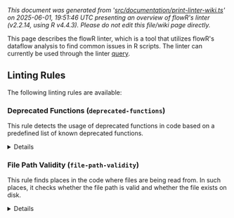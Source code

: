 _This document was generated from '[src/documentation/print-linter-wiki.ts](https://github.com/flowr-analysis/flowr/tree/main//src/documentation/print-linter-wiki.ts)' on 2025-06-01, 19:51:46 UTC presenting an overview of flowR's linter (v2.2.14, using R v4.4.3). Please do not edit this file/wiki page directly._

This page describes the flowR linter, which is a tool that utilizes flowR's dataflow analysis to find common issues in R scripts. The linter can currently be used through the linter [query](https://github.com/flowr-analysis/flowr/wiki/Query%20API).

## Linting Rules

The following linting rules are available:

### Deprecated Functions (`deprecated-functions`)
	
This rule detects the usage of deprecated functions in code based on a predefined list of known deprecated functions.

<details>

#### Configuration

Linting rules can be configured by passing a configuration object to the linter query as shown in the example below. The `deprecated-functions` rule accepts the following configuration options:

- [<code><span title="The list of function names that should be marked as deprecated.">deprecatedFunctions</span></code>](https://github.com/flowr-analysis/flowr/tree/main//src/linter/rules/1-deprecated-functions.ts#L19)\
The list of function names that should be marked as deprecated.

#### Example


```r
first <- data.frame(x = c(1, 2, 3), y = c(1, 2, 3))
second <- data.frame(x = c(1, 3, 2), y = c(1, 3, 2))
dplyr::all_equal(first, second)
```


The linting query can be used to run this rule on the above example:




```json
[ { "type": "linter",   "rules": [ { "name": "deprecated-functions",     "config": {} } ] } ]
```




_Results (prettified and summarized):_

Query: **linter** (1 ms)\
&nbsp;&nbsp;&nbsp;╰ deprecated-functions:\
&nbsp;&nbsp;&nbsp;&nbsp;&nbsp;&nbsp;&nbsp;╰ _Metadata_: <code>{"totalRelevant":9,"totalNotDeprecated":9,"searchTimeMs":1,"processTimeMs":0}</code>\
_All queries together required ≈1 ms (1ms accuracy, total 36 ms)_

<details> <summary style="color:gray">Show Detailed Results as Json</summary>

The analysis required _36.1 ms_ (including parsing and normalization and the query) within the generation environment.	

In general, the JSON contains the Ids of the nodes in question as they are present in the normalized AST or the dataflow graph of flowR.
Please consult the [Interface](https://github.com/flowr-analysis/flowr/wiki/Interface) wiki page for more information on how to get those.




```json
{
  "linter": {
    "results": {
      "deprecated-functions": {
        "results": [],
        ".meta": {
          "totalRelevant": 9,
          "totalNotDeprecated": 9,
          "searchTimeMs": 1,
          "processTimeMs": 0
        }
      }
    },
    ".meta": {
      "timing": 1
    }
  },
  ".meta": {
    "timing": 1
  }
}
```



</details>





	

</details>

### File Path Validity (`file-path-validity`)
	
This rule finds places in the code where files are being read from. In such places, it checks whether the file path is valid and whether the file exists on disk.

<details>

#### Configuration

Linting rules can be configured by passing a configuration object to the linter query as shown in the example below. The `file-path-validity` rule accepts the following configuration options:

- [<code><span title="The set of functions that should additionally be considered as reading a file path. Entries in this array use the FunctionInfo format from the dependencies query.">additionalReadFunctions</span></code>](https://github.com/flowr-analysis/flowr/tree/main//src/linter/rules/2-file-path-validity.ts#L32)\
The set of functions that should additionally be considered as reading a file path.
Entries in this array use the
<code>FunctionInfo</code>
format from the dependencies query.
- [<code><span title="The set of functions that should additionally be considered as writing to a file path. Entries in this array use the FunctionInfo format from the dependencies query.">additionalWriteFunctions</span></code>](https://github.com/flowr-analysis/flowr/tree/main//src/linter/rules/2-file-path-validity.ts#L37)\
The set of functions that should additionally be considered as writing to a file path.
Entries in this array use the
<code>FunctionInfo</code>
format from the dependencies query.
- [<code><span title="Whether unknown file paths should be included as linting results.">includeUnknown</span></code>](https://github.com/flowr-analysis/flowr/tree/main//src/linter/rules/2-file-path-validity.ts#L41)\
Whether unknown file paths should be included as linting results.

#### Example


```r
my_data <- read.csv("C:/Users/me/Documents/My R Scripts/Reproducible.csv")
```


The linting query can be used to run this rule on the above example:




```json
[ { "type": "linter",   "rules": [ { "name": "file-path-validity",     "config": {} } ] } ]
```




_Results (prettified and summarized):_

Query: **linter** (9 ms)\
&nbsp;&nbsp;&nbsp;╰ file-path-validity:\
&nbsp;&nbsp;&nbsp;&nbsp;&nbsp;&nbsp;&nbsp;╰ definitely:\
&nbsp;&nbsp;&nbsp;&nbsp;&nbsp;&nbsp;&nbsp;&nbsp;&nbsp;&nbsp;&nbsp;╰ Path `C:/Users/me/Documents/My R Scripts/Reproducible.csv` at 2.12-74\
&nbsp;&nbsp;&nbsp;&nbsp;&nbsp;&nbsp;&nbsp;╰ _Metadata_: <code>{"totalReads":1,"totalUnknown":0,"totalWritesBeforeAlways":0,"totalValid":0,"searchTimeMs":8,"processTimeMs":1}</code>\
_All queries together required ≈9 ms (1ms accuracy, total 13 ms)_

<details> <summary style="color:gray">Show Detailed Results as Json</summary>

The analysis required _13.1 ms_ (including parsing and normalization and the query) within the generation environment.	

In general, the JSON contains the Ids of the nodes in question as they are present in the normalized AST or the dataflow graph of flowR.
Please consult the [Interface](https://github.com/flowr-analysis/flowr/wiki/Interface) wiki page for more information on how to get those.




```json
{
  "linter": {
    "results": {
      "file-path-validity": {
        "results": [
          {
            "range": [
              2,
              12,
              2,
              74
            ],
            "filePath": "C:/Users/me/Documents/My R Scripts/Reproducible.csv",
            "certainty": "definitely"
          }
        ],
        ".meta": {
          "totalReads": 1,
          "totalUnknown": 0,
          "totalWritesBeforeAlways": 0,
          "totalValid": 0,
          "searchTimeMs": 8,
          "processTimeMs": 1
        }
      }
    },
    ".meta": {
      "timing": 9
    }
  },
  ".meta": {
    "timing": 9
  }
}
```



</details>





	

</details>
